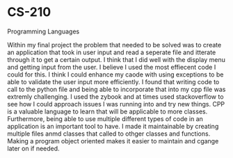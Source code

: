 # CS-210
Programming Languages

Within my final project the problem that needed to be solved was to create an application that took in user input and read a seperate file and itterate through it to get a certain output. I think that I did well with the display menu and getting input from the user. I believe I used the most effiecent code I could for this.
I think I could enhance my caode with using exceptions to be able to validate the user input more efficiently. I found that writing code to call to the python file and being able to incorporate that into my cpp file was extremly challenging. I used the zybook and at times used stackoverflow to see how I could approach issues I was running into and try new things. 
CPP is a valuable language to learn that will be applicable to more classes. Furthermore, being able to use multiple different types of code in an application is an important tool to have.
I made it maintainable by creating multiple files anmd classes that called to othger classes and functions. Making a program object oriented makes it easier to maintain and cgange later on if needed.
